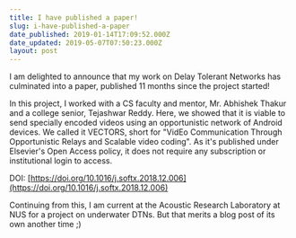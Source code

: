 ```yaml
---
title: I have published a paper!
slug: i-have-published-a-paper
date_published: 2019-01-14T17:09:52.000Z
date_updated: 2019-05-07T07:50:23.000Z
layout: post
---
```


I am delighted to announce that my work on Delay Tolerant Networks has culminated into a paper, published 11 months since the project started! 

In this project, I worked with a CS faculty and mentor, Mr. Abhishek Thakur and a college senior, Tejashwar Reddy. Here, we showed that it is viable to send specially encoded videos using an opportunistic network of Android devices. We called it VECTORS, short for "VidEo Communication Through Opportunistic Relays and Scalable video coding". As it's published under Elsevier's Open Access policy, it does not require any subscription or institutional login to access.

DOI: [https://doi.org/10.1016/j.softx.2018.12.006](https://doi.org/10.1016/j.softx.2018.12.006)

Continuing from this, I am current at the Acoustic Research Laboratory at NUS for a project on underwater DTNs. But that merits a blog post of its own another time ;)
